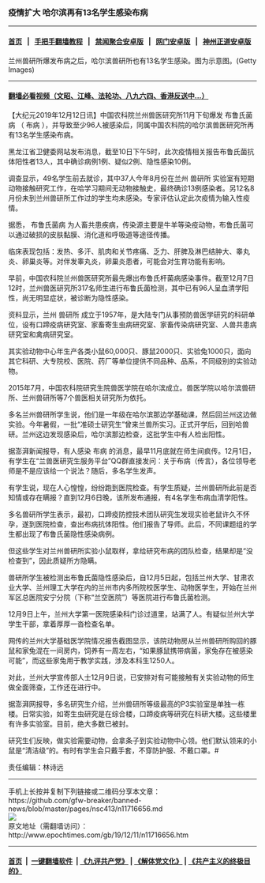 ### 疫情扩大 哈尔滨再有13名学生感染布病
------------------------

#### [首页](https://github.com/gfw-breaker/banned-news/blob/master/README.md) &nbsp;&nbsp;|&nbsp;&nbsp; [手把手翻墙教程](https://github.com/gfw-breaker/guides/wiki) &nbsp;&nbsp;|&nbsp;&nbsp; [禁闻聚合安卓版](https://github.com/gfw-breaker/bn-android) &nbsp;&nbsp;|&nbsp;&nbsp; [网门安卓版](https://github.com/oGate2/oGate) &nbsp;&nbsp;|&nbsp;&nbsp; [神州正道安卓版](https://github.com/SzzdOgate/update) 



<div><img alt="" class="aligncenter wp-post-image" src="http://i.epochtimes.com/assets/uploads/2008/06/806120829481093-600x400.jpg"/>
<div class="red16 caption">
 兰州兽研所爆发布病之后，哈尔滨兽研所也有13名学生感染。图为示意图。(Getty Images)
</div>
</div><hr/>

#### [翻墙必看视频（文昭、江峰、法轮功、八九六四、香港反送中...）](https://github.com/gfw-breaker/banned-news/blob/master/pages/link3.md)

<div><p>
 【大纪元2019年12月12日讯】中国农科院兰州兽医研究所11月下旬爆发
 <ok href="http://www.epochtimes.com/gb/tag/%E5%B8%83%E9%B2%81%E6%B0%8F%E8%8F%8C%E7%97%85.html">
  布鲁氏菌病
 </ok>
 （
 <ok href="http://www.epochtimes.com/gb/tag/%E5%B8%83%E7%97%85.html">
  布病
 </ok>
 ），并导致至少96人被感染后，同属中国农科院的哈尔滨兽医研究所再有13名学生感染布病。
</p>
<p>
 黑龙江省卫健委网站发布消息，截至10日下午5时，此次疫情相关报告布鲁氏菌抗体阳性者13人，其中确诊病例1例、疑似2例、隐性感染10例。
</p>
<p>
 调查显示，49名学生前去就诊，其中37人今年8月份在兰州
 <ok href="http://www.epochtimes.com/gb/tag/%E5%85%BD%E7%A0%94%E6%89%80.html">
  兽研所
 </ok>
 实验室有短期动物接触研究工作，在哈学习期间无动物接触史，最终确诊13例感染者。另12名8月份未到兰州兽研所工作过的学生均未感染。专家评估认定此次疫情为输入性疫情。
</p>
<p>
 据悉，
 <ok href="http://www.epochtimes.com/gb/tag/%E5%B8%83%E9%B2%81%E6%B0%8F%E8%8F%8C%E7%97%85.html">
  布鲁氏菌病
 </ok>
 为人畜共患疾病，传染源主要是牛羊等染疫动物，布鲁氏菌可以通过破损的皮肤黏膜、消化道和呼吸道等途径传播。
</p>
<p>
 临床表现包括：发热、多汗、肌肉和关节疼痛、乏力、肝脾及淋巴结肿大、睾丸炎、卵巢炎等。对伴发睾丸炎，卵巢炎患者，可能会对生育功能有影响。
</p>
<p>
 早前，中国农科院兰州兽医研究所最先爆出布鲁氏杆菌病感染事件。截至12月7日12时，兰州兽医研究所317名师生进行布鲁氏菌检测，其中已有96人呈血清学阳性，尚无明显症状，被诊断为隐性感染。
</p>
<p>
 资料显示，兰州
 <ok href="http://www.epochtimes.com/gb/tag/%E5%85%BD%E7%A0%94%E6%89%80.html">
  兽研所
 </ok>
 成立于1957年，是大陆专门从事预防兽医学研究的科研单位，设有口蹄疫病研究室、家畜寄生虫病研究室、家畜传染病研究室、人兽共患病研究室和禽病研究室。
</p>
<p>
 其实验动物中心年生产各类小鼠60,000只、豚鼠2000只、实验兔1000只，面向其它科研、大专院校、医院、药厂等单位提供不同品种、品系，不同级别的实验动物。
</p>
<p>
 2015年7月，中国农科院研究生院兽医学院在哈尔滨成立。兽医学院以哈尔滨兽研所、兰州兽研所等7个兽医相关研究所为依托。
</p>
<p>
 多名兰州兽研所学生说，他们是一年级在哈尔滨那边学基础课，然后回兰州这边做实验。今年暑假，一批“准硕士研究生”曾来兰兽所实习。正式开学后，回到哈兽研。兰州这边发现感染后，哈尔滨那边检查，这批学生中有人检出阳性。
</p>
<p>
 据澎湃新闻报导，有人感染
 <ok href="http://www.epochtimes.com/gb/tag/%E5%B8%83%E7%97%85.html">
  布病
 </ok>
 的消息，最早11月底就在师生间疯传。12月1日，有学生在“兰兽医研究生服务平台”QQ群直接发问：关于布病（传言），各位领导老师是不是应该给一个说法？随后，多名学生发声。
</p>
<p>
 有学生说，现在人心惶惶，纷纷跑到医院检查。有学生质疑，兰州兽研所此前是否知情或存在瞒报？直到12月6日晚，该所发布通报，有4名学生布病血清学阳性。
</p>
<p>
 多名兽研所学生表示，最初，口蹄疫防控技术团队研究生发现实验老鼠许久不怀孕，遂到医院检查，查出布病抗体阳性。他们报告了导师。此后，不同课题组的学生都出现了布鲁氏菌隐性感染病例。
</p>
<p>
 但这些学生对兰州兽研所实验小鼠取样，拿给研究布病的团队检查，结果却是“没检查到”，因此质疑所方隐瞒。
</p>
<p>
 兽研所学生被检测出布鲁氏菌隐性感染后，自12月5日起，包括兰州大学、甘肃农业大学、兰州理工大学在内的兰州市内多所院校医学生、动物医学生，开始在兰州军区总医院安宁分院（下称“兰空医院”）等医院进行布鲁氏菌检测。
</p>
<p>
 12月9日上午，兰州大学第一医院感染科门诊过道里，站满了人。有疑似兰州大学学生干部，拿着厚厚一沓检查名单。
</p>
<p>
 网传的兰州大学基础医学院情况报告截图显示，该院动物房从兰州兽研所购回的豚鼠和家兔混在一间房内，饲养有一周左右，“如果豚鼠携带病菌，家兔存在被感染可能”，而这些家兔用于教学实践，涉及本科生1250人。
</p>
<p>
 对此，兰州大学宣传部人士12月9日说，已安排对有可能接触有关实验动物的师生做全面筛查，工作还在进行中。
</p>
<p>
 据澎湃网报导，多名研究生介绍，兰州兽研所等级最高的P3实验室是单独一栋楼。日常实验，如寄生虫研究是在综合楼，口蹄疫病等研究在科研大楼。这些楼里有许多实验室。目前，绝大多数已被封。
</p>
<p>
 研究生们反映，做实验需要动物，会拿条子到实验动物中心领。他们默认领来的小鼠是“清洁级”的。有时有学生会只戴手套，不穿防护服、不戴口罩。#
</p>
<p>
 责任编辑：林诗远
</p>
</div>
<hr/>
手机上长按并复制下列链接或二维码分享本文章：<br/>
https://github.com/gfw-breaker/banned-news/blob/master/pages/nsc413/n11716656.md <br/>
<a href='https://github.com/gfw-breaker/banned-news/blob/master/pages/nsc413/n11716656.md'><img src='https://github.com/gfw-breaker/banned-news/blob/master/pages/nsc413/n11716656.md.png'/></a> <br/>
原文地址（需翻墙访问）：http://www.epochtimes.com/gb/19/12/11/n11716656.htm


------------------------
#### [首页](https://github.com/gfw-breaker/banned-news/blob/master/README.md) &nbsp;|&nbsp; [一键翻墙软件](https://github.com/gfw-breaker/nogfw/blob/master/README.md) &nbsp;| [《九评共产党》](https://github.com/gfw-breaker/9ping.md/blob/master/README.md#九评之一评共产党是什么) | [《解体党文化》](https://github.com/gfw-breaker/jtdwh.md/blob/master/README.md) | [《共产主义的终极目的》](https://github.com/gfw-breaker/gczydzjmd.md/blob/master/README.md)


<img src='http://gfw-breaker.win/banned-news/pages/nsc413/n11716656.md' width='0px' height='0px'/>